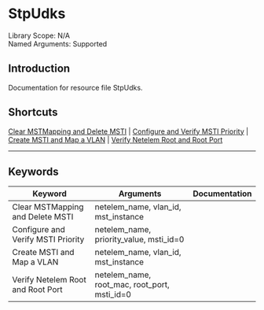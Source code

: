 # StpUdks
Library Scope: N/A<br>
Named Arguments: Supported

## Introduction
Documentation for resource file StpUdks.

## Shortcuts
[Clear MSTMapping and Delete MSTI](#Clear_MSTMapping_and_Delete_MSTI) | [Configure and Verify MSTI Priority](#Configure_and_Verify_MSTI_Priority) | [Create MSTI and Map a VLAN](#Create_MSTI_and_Map_a_VLAN) | [Verify Netelem Root and Root Port](#Verify_Netelem_Root_and_Root_Port)
***

## Keywords
| Keyword | Arguments | Documentation |
|---------|-----------|---------------|
| <a name="Clear_MSTMapping_and_Delete_MSTI"></a>Clear MSTMapping and Delete MSTI | netelem_name, vlan_id, mst_instance |  |
| <a name="Configure_and_Verify_MSTI_Priority"></a>Configure and Verify MSTI Priority | netelem_name, priority_value, msti_id=0 |  |
| <a name="Create_MSTI_and_Map_a_VLAN"></a>Create MSTI and Map a VLAN | netelem_name, vlan_id, mst_instance |  |
| <a name="Verify_Netelem_Root_and_Root_Port"></a>Verify Netelem Root and Root Port | netelem_name, root_mac, root_port, msti_id=0 |  |
